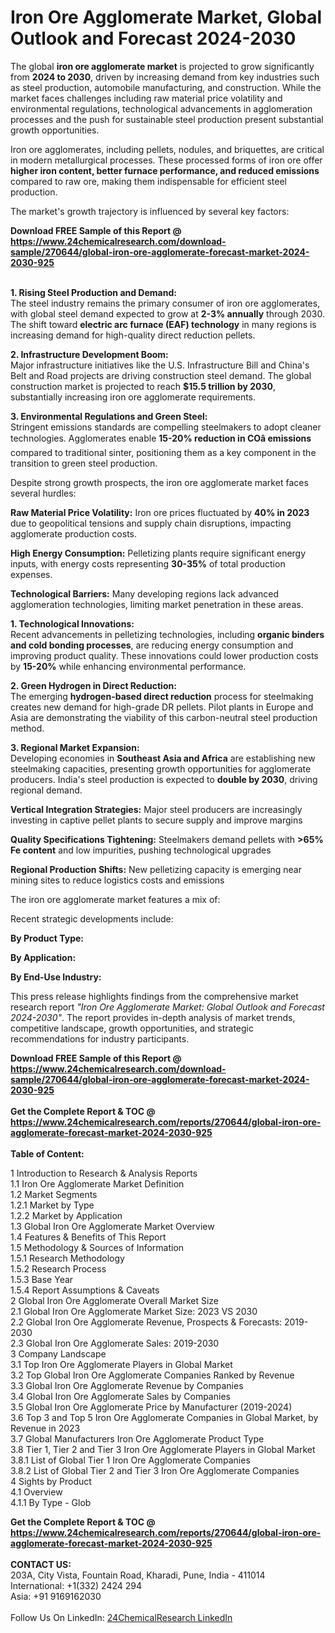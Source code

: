 <h1>Iron Ore Agglomerate Market, Global Outlook and Forecast 2024-2030</h1><p>The global <strong>iron ore agglomerate market</strong> is projected to grow significantly from <strong>2024 to 2030</strong>, driven by increasing demand from key industries such as steel production, automobile manufacturing, and construction. While the market faces challenges including raw material price volatility and environmental regulations, technological advancements in agglomeration processes and the push for sustainable steel production present substantial growth opportunities.</p><p>Iron ore agglomerates, including pellets, nodules, and briquettes, are critical in modern metallurgical processes. These processed forms of iron ore offer <strong>higher iron content, better furnace performance, and reduced emissions</strong> compared to raw ore, making them indispensable for efficient steel production.</p><p>The market's growth trajectory is influenced by several key factors:</p><div><b>Download FREE Sample of this Report @ 
            <a href="https://www.24chemicalresearch.com/download-sample/270644/global-iron-ore-agglomerate-forecast-market-2024-2030-925">
            https://www.24chemicalresearch.com/download-sample/270644/global-iron-ore-agglomerate-forecast-market-2024-2030-925</a></b></div><br><p><strong>1. Rising Steel Production and Demand:</strong><br>
The steel industry remains the primary consumer of iron ore agglomerates, with global steel demand expected to grow at <strong>2-3% annually</strong> through 2030. The shift toward <strong>electric arc furnace (EAF) technology</strong> in many regions is increasing demand for high-quality direct reduction pellets.</p><p><strong>2. Infrastructure Development Boom:</strong><br>
Major infrastructure initiatives like the U.S. Infrastructure Bill and China's Belt and Road projects are driving construction steel demand. The global construction market is projected to reach <strong>$15.5 trillion by 2030</strong>, substantially increasing iron ore agglomerate requirements.</p><p><strong>3. Environmental Regulations and Green Steel:</strong><br>
Stringent emissions standards are compelling steelmakers to adopt cleaner technologies. Agglomerates enable <strong>15-20% reduction in COâ emissions</strong> compared to traditional sinter, positioning them as a key component in the transition to green steel production.</p><p>Despite strong growth prospects, the iron ore agglomerate market faces several hurdles:</p><p><strong>Raw Material Price Volatility:</strong> Iron ore prices fluctuated by <strong>40% in 2023</strong> due to geopolitical tensions and supply chain disruptions, impacting agglomerate production costs.</p><p><strong>High Energy Consumption:</strong> Pelletizing plants require significant energy inputs, with energy costs representing <strong>30-35%</strong> of total production expenses.</p><p><strong>Technological Barriers:</strong> Many developing regions lack advanced agglomeration technologies, limiting market penetration in these areas.</p><p><strong>1. Technological Innovations:</strong><br>
Recent advancements in pelletizing technologies, including <strong>organic binders and cold bonding processes</strong>, are reducing energy consumption and improving product quality. These innovations could lower production costs by <strong>15-20%</strong> while enhancing environmental performance.</p><p><strong>2. Green Hydrogen in Direct Reduction:</strong><br>
The emerging <strong>hydrogen-based direct reduction</strong> process for steelmaking creates new demand for high-grade DR pellets. Pilot plants in Europe and Asia are demonstrating the viability of this carbon-neutral steel production method.</p><p><strong>3. Regional Market Expansion:</strong><br>
Developing economies in <strong>Southeast Asia and Africa</strong> are establishing new steelmaking capacities, presenting growth opportunities for agglomerate producers. India's steel production is expected to <strong>double by 2030</strong>, driving regional demand.</p><p><strong>Vertical Integration Strategies:</strong> Major steel producers are increasingly investing in captive pellet plants to secure supply and improve margins</p><p><strong>Quality Specifications Tightening:</strong> Steelmakers demand pellets with <strong>&gt;65% Fe content</strong> and low impurities, pushing technological upgrades</p><p><strong>Regional Production Shifts:</strong> New pelletizing capacity is emerging near mining sites to reduce logistics costs and emissions</p><p>The iron ore agglomerate market features a mix of:</p><p>Recent strategic developments include:</p><p><strong>By Product Type:</strong></p><p><strong>By Application:</strong></p><p><strong>By End-Use Industry:</strong></p><p>This press release highlights findings from the comprehensive market research report <em>"Iron Ore Agglomerate Market: Global Outlook and Forecast 2024-2030"</em>. The report provides in-depth analysis of market trends, competitive landscape, growth opportunities, and strategic recommendations for industry participants.</p><div><b>Download FREE Sample of this Report @ 
            <a href="https://www.24chemicalresearch.com/download-sample/270644/global-iron-ore-agglomerate-forecast-market-2024-2030-925">
            https://www.24chemicalresearch.com/download-sample/270644/global-iron-ore-agglomerate-forecast-market-2024-2030-925</a></b></div><br><div><b>Get the Complete Report & TOC @ 
            <a href="https://www.24chemicalresearch.com/reports/270644/global-iron-ore-agglomerate-forecast-market-2024-2030-925">
            https://www.24chemicalresearch.com/reports/270644/global-iron-ore-agglomerate-forecast-market-2024-2030-925</a></b></div><br>
            <b>Table of Content:</b><p>1 Introduction to Research & Analysis Reports<br />
    1.1 Iron Ore Agglomerate Market Definition<br />
    1.2 Market Segments<br />
        1.2.1 Market by Type<br />
        1.2.2 Market by Application<br />
    1.3 Global Iron Ore Agglomerate Market Overview<br />
    1.4 Features & Benefits of This Report<br />
    1.5 Methodology & Sources of Information<br />
        1.5.1 Research Methodology<br />
        1.5.2 Research Process<br />
        1.5.3 Base Year<br />
        1.5.4 Report Assumptions & Caveats<br />
2 Global Iron Ore Agglomerate Overall Market Size<br />
    2.1 Global Iron Ore Agglomerate Market Size: 2023 VS 2030<br />
    2.2 Global Iron Ore Agglomerate Revenue, Prospects & Forecasts: 2019-2030<br />
    2.3 Global Iron Ore Agglomerate Sales: 2019-2030<br />
3 Company Landscape<br />
    3.1 Top Iron Ore Agglomerate Players in Global Market<br />
    3.2 Top Global Iron Ore Agglomerate Companies Ranked by Revenue<br />
    3.3 Global Iron Ore Agglomerate Revenue by Companies<br />
    3.4 Global Iron Ore Agglomerate Sales by Companies<br />
    3.5 Global Iron Ore Agglomerate Price by Manufacturer (2019-2024)<br />
    3.6 Top 3 and Top 5 Iron Ore Agglomerate Companies in Global Market, by Revenue in 2023<br />
    3.7 Global Manufacturers Iron Ore Agglomerate Product Type<br />
    3.8 Tier 1, Tier 2 and Tier 3 Iron Ore Agglomerate Players in Global Market<br />
        3.8.1 List of Global Tier 1 Iron Ore Agglomerate Companies<br />
        3.8.2 List of Global Tier 2 and Tier 3 Iron Ore Agglomerate Companies<br />
4 Sights by Product<br />
    4.1 Overview<br />
        4.1.1 By Type - Glob</p><div><b>Get the Complete Report & TOC @ 
            <a href="https://www.24chemicalresearch.com/reports/270644/global-iron-ore-agglomerate-forecast-market-2024-2030-925">
            https://www.24chemicalresearch.com/reports/270644/global-iron-ore-agglomerate-forecast-market-2024-2030-925</a></b></div><br><b>CONTACT US:</b><br>
            203A, City Vista, Fountain Road, Kharadi, Pune, India - 411014<br>
            International: +1(332) 2424 294<br>
            Asia: +91 9169162030 <br><br>
            Follow Us On LinkedIn: <a href="https://www.linkedin.com/company/24chemicalresearch/">24ChemicalResearch LinkedIn</a>